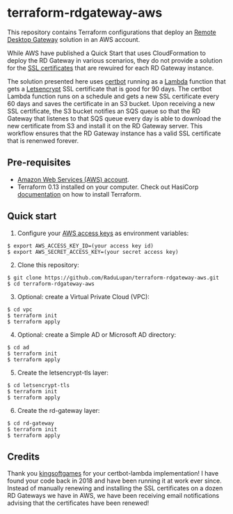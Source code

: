 # terraform-rdgateway-aws
This repository contains Terraform configurations that deploy an [Remote Desktop Gateway](https://docs.aws.amazon.com/quickstart/latest/rd-gateway/overview.html) solution in an AWS account.

While AWS have published a Quick Start that uses CloudFormation to deploy the RD Gateway in various scenarios, they do not provide a solution for the [SSL certificates](https://docs.aws.amazon.com/quickstart/latest/rd-gateway/architecture.html) that are rewuired for each RD Gateway instance.

The solution presented here uses [certbot](https://certbot.eff.org/about/) running as a [Lambda](https://aws.amazon.com/lambda/) function that gets a [Letsencrypt](https://letsencrypt.org/) SSL certificate that is good for 90 days. The certbot Lambda function runs on a schedule and gets a new SSL certificate every 60 days and saves the certificate in an S3 bucket. Upon receiving a new SSL certificate, the S3 bucket notifies an SQS queue so that the RD Gateway that listenes to that SQS queue every day is able to download the new certificate from S3 and install it on the RD Gateway server. This workflow ensures that the RD Gateway instance has a valid SSL certificate that is renenwed forever.

## Pre-requisites

* [Amazon Web Services (AWS) account](http://aws.amazon.com/).
* Terraform 0.13 installed on your computer. Check out HasiCorp [documentation](https://learn.hashicorp.com/terraform/azure/install) on how to install Terraform.

## Quick start

1. Configure your [AWS access 
keys](http://docs.aws.amazon.com/general/latest/gr/aws-sec-cred-types.html#access-keys-and-secret-access-keys) as 
environment variables:

```
$ export AWS_ACCESS_KEY_ID=(your access key id)
$ export AWS_SECRET_ACCESS_KEY=(your secret access key)
```

2. Clone this repository:

```
$ git clone https://github.com/RaduLupan/terraform-rdgateway-aws.git
$ cd terraform-rdgateway-aws
```
3. Optional: create a Virtual Private Cloud (VPC):

```
$ cd vpc
$ terraform init
$ terraform apply
```
4. Optional: create a Simple AD or Microsoft AD directory:

```
$ cd ad
$ terraform init
$ terraform apply
```

5. Create the letsencrypt-tls layer:

```
$ cd letsencrypt-tls
$ terraform init
$ terraform apply
```

6. Create the rd-gateway layer:

```
$ cd rd-gateway
$ terraform init
$ terraform apply
```

## Credits
Thank you [kingsoftgames](https://github.com/kingsoftgames/certbot-lambda) for your certbot-lambda implementation! I have found your code back in 2018 and have been running it at work ever since. Instead of manually renewing and installing the SSL certificates on a dozen RD Gateways we have in AWS, we have been receiving email notifications advising that the certificates have been renewed!